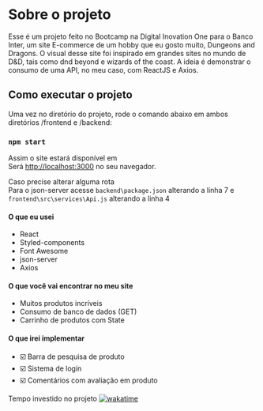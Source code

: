 # Sobre o projeto

Esse é um projeto feito no Bootcamp na Digital Inovation One para o Banco Inter, um site E-commerce de um hobby que eu gosto muito, Dungeons and Dragons. O visual desse site foi inspirado em grandes sites no mundo de D&D, tais como dnd beyond e wizards of the coast. A ideia é demonstrar o consumo de uma API, no meu caso, com ReactJS e Axios.

## Como executar o projeto

Uma vez no diretório do projeto, rode o comando abaixo em ambos diretórios /frontend e /backend:

### `npm start`

Assim o site estará disponível em\
Será [http://localhost:3000](http://localhost:3000) no seu navegador.

Caso precise alterar alguma rota\
Para o json-server acesse `backend\package.json` alterando a linha 7 e `frontend\src\services\Api.js` alterando a linha 4

#### O que eu usei

- React
- Styled-components
- Font Awesome
- json-server
- Axios

#### O que você vai encontrar no meu site

- Muitos produtos incríveis
- Consumo de banco de dados (GET)
- Carrinho de produtos com State

#### O que irei implementar

- ☑️ Barra de pesquisa de produto
- ☑️ Sistema de login
- ☑️ Comentários com avaliação em produto

Tempo investido no projeto [![wakatime](https://wakatime.com/badge/user/76d904ba-8aea-4f36-aff8-a2c863032956.svg)](https://wakatime.com/@76d904ba-8aea-4f36-aff8-a2c863032956)